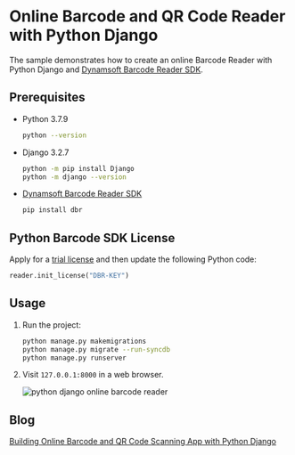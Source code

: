 # Online Barcode and QR Code Reader with Python Django
The sample demonstrates how to create an online Barcode Reader with Python Django and [Dynamsoft Barcode Reader SDK](https://www.dynamsoft.com/barcode-reader/overview/).

## Prerequisites

- Python 3.7.9

    ```bash
    python --version
    ```

- Django 3.2.7
    
    ```bash
    python -m pip install Django
    python -m django --version
    ```
- [Dynamsoft Barcode Reader SDK](https://www.dynamsoft.com/barcode-reader/overview/)
    
    ```bash
    pip install dbr
    ```

## Python Barcode SDK License
Apply for a [trial license](https://www.dynamsoft.com/customer/license/trialLicense/?product=dbr) and then update the following Python code:

```python
reader.init_license("DBR-KEY")
```

## Usage
1. Run the project:

    ```bash
    python manage.py makemigrations
    python manage.py migrate --run-syncdb
    python manage.py runserver
    ``` 
    
2. Visit `127.0.0.1:8000` in a web browser.

    ![python django online barcode reader](https://www.codepool.biz/wp-content/uploads/2022/02/python-django-online-barcode-reader.png)

## Blog
[Building Online Barcode and QR Code Scanning App with Python Django](https://www.dynamsoft.com/codepool/django-barcode-scanning-app.html)

